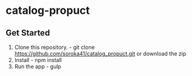 # catalog-propuct
## Get Started

1. Clone this repository. - git clone https://github.com/soroka41/catalog_propuct.git or download the zip
2. Install  - npm install
3. Run the app - gulp

